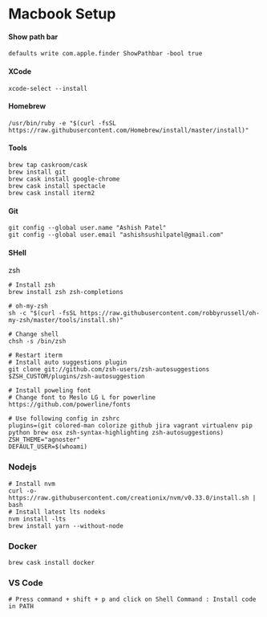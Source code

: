 # Macbook Setup

#### Show path bar

`defaults write com.apple.finder ShowPathbar -bool true`

#### XCode 

`xcode-select --install`

#### Homebrew

`/usr/bin/ruby -e "$(curl -fsSL https://raw.githubusercontent.com/Homebrew/install/master/install)"`

#### Tools

```
brew tap caskroom/cask
brew install git
brew cask install google-chrome 
brew cask install spectacle
brew cask install iterm2
```

#### Git

```
git config --global user.name "Ashish Patel"
git config --global user.email "ashishsushilpatel@gmail.com"
```

#### SHell

zsh

```shell
# Install zsh
brew install zsh zsh-completions

# oh-my-zsh
sh -c "$(curl -fsSL https://raw.githubusercontent.com/robbyrussell/oh-my-zsh/master/tools/install.sh)"

# Change shell
chsh -s /bin/zsh

# Restart iterm
# Install auto suggestions plugin
git clone git://github.com/zsh-users/zsh-autosuggestions $ZSH_CUSTOM/plugins/zsh-autosuggestion

# Install poweling font
# Change font to Meslo LG L for powerline
https://github.com/powerline/fonts

# Use following config in zshrc 
plugins=(git colored-man colorize github jira vagrant virtualenv pip python brew osx zsh-syntax-highlighting zsh-autosuggestions)
ZSH_THEME="agnoster"
DEFAULT_USER=$(whoami)

```

### Nodejs

```shell
# Install nvm
curl -o- https://raw.githubusercontent.com/creationix/nvm/v0.33.0/install.sh | bash
# Install latest lts nodeks
nvm install -lts
brew install yarn --without-node
```

### Docker

```shell
brew cask install docker
```

### VS Code

```shell
# Press command + shift + p and click on Shell Command : Install code in PATH
```